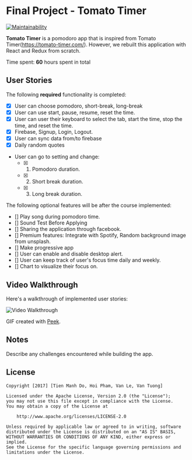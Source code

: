 # Final Project - Tomato Timer

[![Maintainability](https://api.codeclimate.com/v1/badges/4c7689f6e4974996129a/maintainability)](https://codeclimate.com/github/hprobotic/TomatoTimer/maintainability)

**Tomato Timer** is a pomodoro app that is inspired from Tomato Timer(https://tomato-timer.com/). However, we rebuilt this application with React and Redux from scratch.

Time spent: **60** hours spent in total

## User Stories

The following **required** functionality is completed:

* [x] User can choose  pomodoro, short-break, long-break
* [x] User can use start, pause, resume, reset the time.
* [x] User can user their keyboard to select the tab, start the time, stop the time, and reset the time.
* [x] Firebase, Signup, Login, Logout.
* [x] User can sync data from/to firebase
* [x] Daily random quotes
* User can go to setting and change:
  * [x] 1. Pomodoro duration.
  * [x] 2. Short break duration.
  * [x] 3. Long break duration.

The following optional features will be after the course implemented:

* [] Play song during pomodoro time.
* [] Sound Test Before Applying
* [] Sharing the application through facebook.
* [] Premium features: Integrate with Spotify, Random background image from unsplash.
* [] Make progressive app
* [] User can enable and disable desktop alert.
* [] User can keep track of user's focus time daily and weekly.
* [] Chart to visualize their focus on.

## Video Walkthrough

Here's a walkthrough of implemented user stories:

<img src='https://github.com/domanhtien2011/TomatoTimer' title='Video Walkthrough' width='' alt='Video Walkthrough' />

GIF created with [Peek](https://github.com/phw/peek).

## Notes

Describe any challenges encountered while building the app.

## License

    Copyright [2017] [Tien Manh Do, Hoi Pham, Van Le, Van Tuong]

    Licensed under the Apache License, Version 2.0 (the "License");
    you may not use this file except in compliance with the License.
    You may obtain a copy of the License at

        http://www.apache.org/licenses/LICENSE-2.0

    Unless required by applicable law or agreed to in writing, software
    distributed under the License is distributed on an "AS IS" BASIS,
    WITHOUT WARRANTIES OR CONDITIONS OF ANY KIND, either express or implied.
    See the License for the specific language governing permissions and
    limitations under the License.
